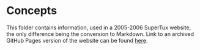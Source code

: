 # Concepts

This folder contains information, used in a 2005-2006 SuperTux website, the only difference being the conversion to Markdown. Link to an archived GitHub Pages version of the website can be found [here](https://supertux-community.github.io/supertux-website-2005-2006).